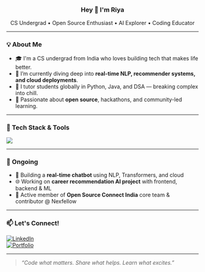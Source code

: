 <h3 align="center">Hey 👋 I'm Riya</h3>

<p align="center">
  CS Undergrad • Open Source Enthusiast • AI Explorer • Coding Educator
</p>

---

### 💡 About Me
- 🎓 I'm a CS undergrad from India who loves building tech that makes life better.
- 🧠 I’m currently diving deep into **real-time NLP, recommender systems, and cloud deployments**.
- 💬 I tutor students globally in Python, Java, and DSA — breaking complex into chill.
- 💖 Passionate about **open source**, hackathons, and community-led learning.

---

### 🔧 Tech Stack & Tools
<img src="https://skillicons.dev/icons?i=python,java,js,html,css,react,nodejs,mongodb,mysql,git,github,vscode,figma" />

---

### 🌱 Ongoing
- 💬 Building a **real-time chatbot** using NLP, Transformers, and cloud
- 🌐 Working on **career recommendation AI project** with frontend, backend & ML
- 🌟 Active member of **Open Source Connect India** core team & contributor @ Nexfellow

---

### 📫 Let's Connect!
[![LinkedIn](https://img.shields.io/badge/-LinkedIn-blue?logo=linkedin&logoColor=white)](https://www.linkedin.com/in/your-link)  
[![Portfolio](https://img.shields.io/badge/-Portfolio-000?style=flat&logo=vercel&logoColor=white)](https://your-portfolio-link.vercel.app)

---

> *“Code what matters. Share what helps. Learn what excites.”*
